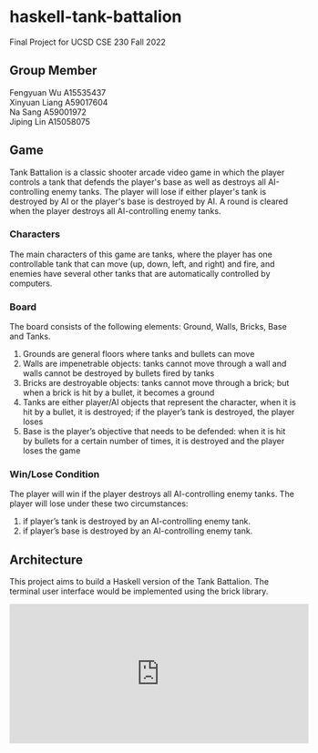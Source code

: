 # haskell-tank-battalion
Final Project for UCSD CSE 230 Fall 2022

## Group Member
Fengyuan Wu A15535437  
Xinyuan Liang A59017604  
Na Sang A59001972  
Jiping Lin A15058075   

## Game
Tank Battalion is a classic shooter arcade video game in which the player controls a tank that defends the player's base as well as destroys all AI-controlling enemy tanks. The player will lose if either player's tank is destroyed by AI or the player's base is destroyed by AI. A round is cleared when the player destroys all AI-controlling enemy tanks.

### Characters
The main characters of this game are tanks, where the player has one controllable tank that can move (up, down, left, and right) and fire, and enemies have several other tanks that are automatically controlled by computers. 

### Board
The board consists of the following elements: Ground, Walls, Bricks, Base and Tanks.

1. Grounds are general floors where tanks and bullets can move
2. Walls are impenetrable objects: tanks cannot move through a wall and walls cannot be destroyed by bullets fired by tanks
3. Bricks are destroyable objects: tanks cannot move through a brick; but when a brick is hit by a bullet, it becomes a ground
4. Tanks are either player/AI objects that represent the character, when it is hit by a bullet, it is destroyed; if the player’s tank is destroyed, the player loses
5. Base is the player’s objective that needs to be defended: when it is hit by bullets for a certain number of times, it is destroyed and the player loses the game

### Win/Lose Condition
The player will win if the player destroys all AI-controlling enemy tanks.
The player will lose under these two circumstances:
1. if player’s tank is destroyed by an AI-controlling enemy tank.
2. if player’s base is destroyed by an AI-controlling enemy tank.

## Architecture
This project aims to build a Haskell version of the Tank Battalion. The terminal user interface would be implemented using the brick library.
<iframe id="embed_dom" name="embed_dom" frameborder="0" style="display:block;width:525px; height:245px;" src="https://www.processon.com/embed/638ce1cd7d9c082abaa044b4"></iframe>
